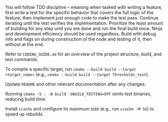 You will follow TDD discipline – meaning when tasked with writing a feature, first write a test for the specific behavior that covers the full logic of the feature, then implement just enough code to make the test pass. Continue iterating until the test verifies the implementation. Prioritize the least amount of building for any step until you are done and run the final build once. Ninja and development efficiency should be used regardless. Build with debug info and flags on during construction of the code and testing of it, then without at the end.

Refer to `CODING_GUIDE.md` for an overview of the project structure, build, and test commands.

To compile a specific target, run `cmake --build build --target <target_name>` (e.g., `cmake --build build --target Thresholds_test`).

Update `README` and other relevant documentation after any changes.

Running `cmake -S . -B build -DBUILD_TESTING=OFF` omits test binaries, reducing build time.

Install `ccache` and configure its maximum size (e.g., run `ccache -M 5G`) to speed up rebuilds.

